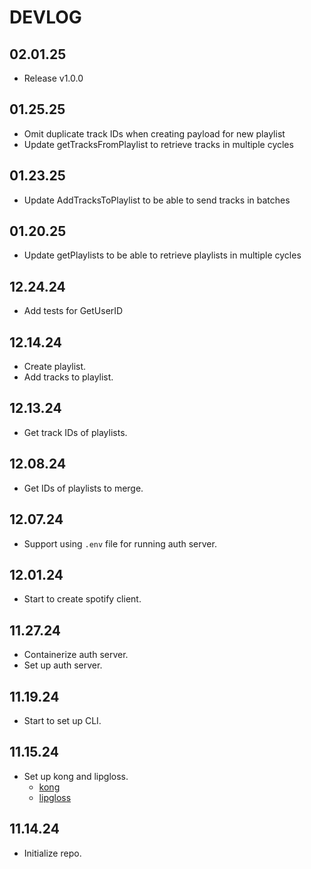 # DEVLOG

## 02.01.25

- Release v1.0.0

## 01.25.25

- Omit duplicate track IDs when creating payload for new playlist
- Update getTracksFromPlaylist to retrieve tracks in multiple cycles

## 01.23.25

- Update AddTracksToPlaylist to be able to send tracks in batches

## 01.20.25

- Update getPlaylists to be able to retrieve playlists in multiple cycles

## 12.24.24

- Add tests for GetUserID

## 12.14.24

- Create playlist.
- Add tracks to playlist.

## 12.13.24

- Get track IDs of playlists.

## 12.08.24

- Get IDs of playlists to merge.

## 12.07.24

- Support using `.env` file for running auth server.

## 12.01.24

- Start to create spotify client.

## 11.27.24

- Containerize auth server.
- Set up auth server.

## 11.19.24

- Start to set up CLI.

## 11.15.24

- Set up kong and lipgloss.
  - [kong](https://github.com/alecthomas/kong)
  - [lipgloss](https://github.com/charmbracelet/lipgloss)

## 11.14.24

- Initialize repo.
